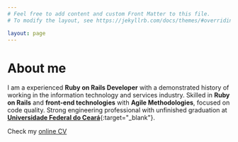 ```yaml
---
# Feel free to add content and custom Front Matter to this file.
# To modify the layout, see https://jekyllrb.com/docs/themes/#overriding-theme-defaults

layout: page
---
```


# About me

I am a experienced **Ruby on Rails Developer** with a demonstrated history of working in the information technology and services industry. Skilled in **Ruby on Rails** and **front-end technologies** with **Agile Methodologies**, focused on code quality. Strong engineering professional with unfinished graduation at [**Universidade Federal do Ceará**](http://www.smd.ufc.br/pt/sobre-o-curso/){:target="_blank"}.

Check my [online CV](/cv/)